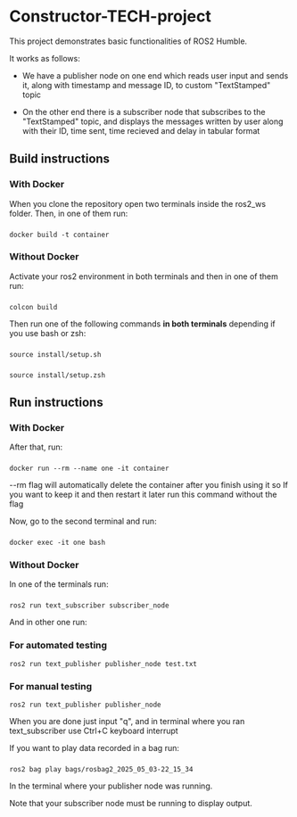 # Constructor-TECH-project

This project demonstrates basic functionalities of ROS2 Humble.

It works as follows:

*  We have a publisher node on one end which reads user input and sends it, along with timestamp and message ID, to custom "TextStamped" topic
  
*  On the other end there is a subscriber node that subscribes to the "TextStamped" topic, and displays the messages written by user along with their ID, time sent, time recieved and delay in  tabular format

## Build instructions

### With Docker

When you clone the repository open two terminals inside the ros2_ws folder.
Then, in one of them run:
###
    docker build -t container

### Without Docker

Activate your ros2 environment in both terminals and then in one of them run:
###
    colcon build
Then run one of the following commands **in both terminals** depending if you use bash or zsh:
###
    source install/setup.sh
###
    source install/setup.zsh

## Run instructions

### With Docker

After that, run:
###
    docker run --rm --name one -it container
--rm flag will automatically delete the container after you finish using it so If you want to keep it and then restart it later run this command without the flag

Now, go to the second terminal and run:
###
    docker exec -it one bash

### Without Docker

In one of the terminals run:
###
    ros2 run text_subscriber subscriber_node
And in other one run:
### For automated testing
    ros2 run text_publisher publisher_node test.txt
### For manual testing
    ros2 run text_publisher publisher_node
When you are done just input "q", and in terminal where you ran text_subscriber use Ctrl+C keyboard interrupt

If you want to play data recorded in a bag run: 
###
    ros2 bag play bags/rosbag2_2025_05_03-22_15_34
In the terminal where your publisher node was running.

Note that your subscriber node must be running to display output.
